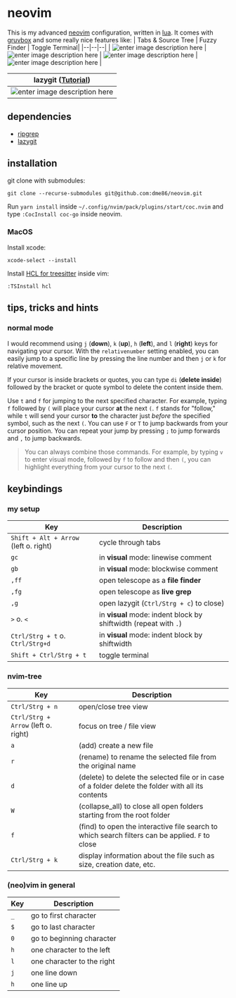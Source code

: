 
# neovim

This is my advanced [neovim](https://neovim.io/) configuration, written in [lua](https://www.lua.org/). It comes with [gruvbox](https://github.com/morhetz/gruvbox) and some really nice features like:
| Tabs & Source Tree | Fuzzy Finder | Toggle Terminal|
|--|--|--|
| ![enter image description here](https://i.imgur.com/NaalKtO.png) | ![enter image description here](https://i.imgur.com/zDb5YFK.png) | ![enter image description here](https://i.imgur.com/9guCN8L.png) |![enter image description here](https://i.imgur.com/x8DZLsi.png) |

| lazygit ([Tutorial](https://dme86.github.io/2023/08/15/Lazygit-tutorial/)) |
|--|
|![enter image description here](https://i.imgur.com/PqPbvJC.png)  |



## dependencies

- [ripgrep](https://github.com/BurntSushi/ripgrep)
- [lazygit](https://github.com/jesseduffield/lazygit)

## installation

git clone with submodules:

    git clone --recurse-submodules git@github.com:dme86/neovim.git

Run `yarn install` inside `~/.config/nvim/pack/plugins/start/coc.nvim` and type `:CocInstall coc-go` inside neovim.

### MacOS

Install xcode:

    xcode-select --install

Install [HCL for treesitter](https://github.com/MichaHoffmann/tree-sitter-hcl) inside vim:

    :TSInstall hcl

## tips, tricks and hints

### normal mode

I would recommend using `j` (**down**), `k` (**up**), `h` (**left**), and `l` (**right**) keys for navigating your cursor. With the `relativenumber` setting enabled, you can easily jump to a specific line by pressing the line number and then `j` or `k` for relative movement.

If your cursor is inside brackets or quotes, you can type `di` (**delete inside**) followed by the bracket or quote symbol to delete the content inside them.

Use `t` and `f` for jumping to the next specified character. For example, typing `f` followed by `(` will place your cursor **at** the next `(`. `f` stands for "follow," while `t` will send your cursor **to** the character just *before* the specified symbol, such as the next `(`.
You can use `F` or `T` to jump backwards from your cursor position.
You can repeat your jump by pressing `;` to jump forwards and `,` to jump backwards.

> You can always combine those commands. For example, by typing `v` to
> enter visual mode, followed by `f` to follow and then `(`, you can
> highlight everything from your cursor to the next `(`.

## keybindings

###  my setup

|Key  |Description  |
|--|--|
|`Shift + Alt + Arrow` (left o. right)|cycle through tabs|
|`gc`|in **visual** mode: linewise comment|
|`gb`|in **visual** mode: blockwise comment|
|`,ff`|open telescope as a **file finder**|
|`,fg`|open telescope as **live grep**|
|`,g`|open lazygit (`Ctrl/Strg + c`) to close)|
|`>` o. `<`|in **visual** mode: indent block by shiftwidth (repeat with `.`)|
|`Ctrl/Strg + t` o. `Ctrl/Strg+d`|in **visual** mode: indent block by shiftwidth|
|`Shift + Ctrl/Strg + t`|toggle terminal|


### nvim-tree

|Key  |Description  |
|--|--|
|`Ctrl/Strg + n` |open/close tree view |
|`Ctrl/Strg + Arrow` (left o. right)|focus on tree / file view|
|`a`|(add) create a new file|
|`r`|(rename) to rename the selected file from the original name|
|`d`|(delete) to delete the selected file or in case of a folder delete the folder with all its contents|
|`W`|(collapse_all) to close all open folders starting from the root folder|
|`f`|(find) to open the interactive file search to which search filters can be applied. `F` to close|
|`Ctrl/Strg + k`|display information about the file such as size, creation date, etc.|

### (neo)vim  in general

|Key  |Description  |
|--|--|
|`_`|go to first character|
|`$`|go to last character|
|`0`|go to beginning character|
|`h`|one character to the left|
|`l`|one character to the right|
|`j`|one line down|
|`h`|one line up|
